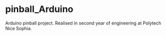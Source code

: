 # pinball_Arduino
Arduino pinball project. Realised in second year of engineering at Polytech Nice Sophia.
